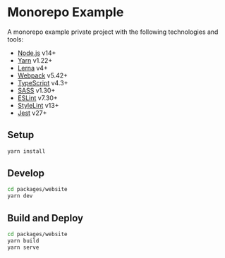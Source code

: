 # Monorepo Example

A monorepo example private project with the following technologies and tools:

- [Node.js](https://nodejs.org) v14+
- [Yarn](https://yarnpkg.com) v1.22+
- [Lerna](https://lerna.js.org) v4+
- [Webpack](https://eslint.org) v5.42+
- [TypeScript](https://www.typescriptlang.org) v4.3+
- [SASS](https://sass-lang.com) v1.30+
- [ESLint](https://eslint.org) v7.30+
- [StyleLint](https://stylelint.io) v13+
- [Jest](https://jestjs.io) v27+

## Setup

```bash
yarn install
```

## Develop

```bash
cd packages/website
yarn dev
```

## Build and Deploy

```bash
cd packages/website
yarn build
yarn serve
```
